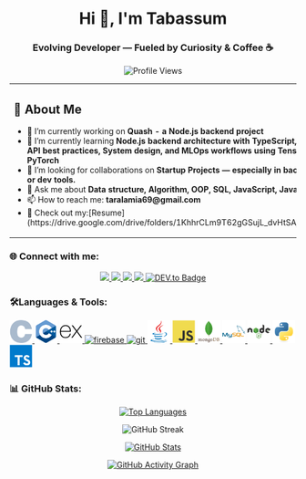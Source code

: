 <h1 align="center">Hi 👋, I'm Tabassum</h1>
<h3 align="center">Evolving Developer — Fueled by Curiosity & Coffee ☕</h3>
<!-- Profile Views -->
<p align="center">
  <img src="https://komarev.com/ghpvc/?username=taralamia&label=Profile%20Views&color=blueviolet&style=flat" alt="Profile Views">
</p>

<table>
  <tr>
    <td>
      <h2>🚀 About Me</h2>
      <ul>
        <li>🔭 I’m currently working on <strong>Quash - a Node.js backend project </strong></li>
        <li>🌱 I’m currently learning <strong> Node.js backend architecture with TypeScript, RESTful API best practices, System design, and MLOps workflows using TensorFlow, PyTorch</strong></li>
        <li>🤝 I’m looking for collaborations on <strong>Startup Projects — especially in backend, AI, or dev tools.</strong></li>
        <li>💬 Ask me about <strong>Data structure, Algorithm, OOP, SQL, JavaScript, Java, Python </strong></li>
        <li>📫 How to reach me: <strong>taralamia69@gmail.com</strong></li>
        <li>📄 Check out my:[Resume](https://drive.google.com/drive/folders/1KhhrCLm9T62gGSujL_dvHtSAjPgQE5qz) </li>
      </ul>
    </td>
    <td>
      <img src="https://github.com/taralamia/taralamia/blob/master/girl-coding.gif?raw=true" alt="Girl Coding" width="250" style="max-width:100%;">
    </td>
  </tr>
</table>

### 🌐 Connect with me:
<p align="center">
    <a href="https://www.hackerrank.com/profile/peppaa" target="_blank">
    <img src="https://img.shields.io/badge/HackerRank-%2329B73F.svg?style=for-the-badge&logo=hackerrank&logoColor=white">
  </a>
  <a href="https://linkedin.com/in/tabassum-tara-365265305/" target="_blank">
    <img src="https://img.shields.io/badge/LinkedIn-%230077B5.svg?style=for-the-badge&logo=linkedin&logoColor=white">
  </a>

  <a href="https://www.codechef.com/users/peppaa_8" target="_blank">
    <img src="https://img.shields.io/badge/CodeChef-%23D83B01.svg?style=for-the-badge&logo=codechef&logoColor=white">
  </a>
<a href="https://leetcode.com/u/taralamia69/" target="_blank">
    <img src="https://img.shields.io/badge/LeetCode-%23FFA116.svg?style=for-the-badge&logo=leetcode&logoColor=white">
  </a>
<a href="https://dev.to/taralamia" target="_blank">
  <img src="https://img.shields.io/badge/DEV.to-%230A0A0A.svg?style=for-the-badge&logo=devdotto&logoColor=white" alt="DEV.to Badge"/>
</a>  
</p>

### 🛠️Languages & Tools:
<p align="left">
  <a href="https://www.cprogramming.com/" target="_blank" rel="noreferrer">
    <img src="https://raw.githubusercontent.com/devicons/devicon/master/icons/c/c-original.svg" alt="c" width="40" height="40"/>
  </a>
  <a href="https://www.w3schools.com/cpp/" target="_blank" rel="noreferrer">
    <img src="https://raw.githubusercontent.com/devicons/devicon/master/icons/cplusplus/cplusplus-original.svg" alt="cplusplus" width="40" height="40"/>
  </a>
  <a href="https://expressjs.com" target="_blank" rel="noreferrer">
  <img src="https://raw.githubusercontent.com/devicons/devicon/master/icons/express/express-original.svg" alt="express" width="40" height="40"/>
</a>
  <a href="https://firebase.google.com/" target="_blank" rel="noreferrer">
    <img src="https://www.vectorlogo.zone/logos/firebase/firebase-icon.svg" alt="firebase" width="40" height="40"/>
  </a>
  <a href="https://git-scm.com/" target="_blank" rel="noreferrer">
    <img src="https://www.vectorlogo.zone/logos/git-scm/git-scm-icon.svg" alt="git" width="40" height="40"/>
  </a>
  
  <a href="https://www.java.com" target="_blank" rel="noreferrer">
    <img src="https://raw.githubusercontent.com/devicons/devicon/master/icons/java/java-original.svg" alt="java" width="40" height="40"/>
  </a>
<a href="https://developer.mozilla.org/en-US/docs/Web/JavaScript" target="_blank" rel="noreferrer">
    <img src="https://raw.githubusercontent.com/devicons/devicon/master/icons/javascript/javascript-original.svg" alt="javascript" width="40" height="40"/>
  </a>
    <a href="https://www.mongodb.com/" target="_blank" rel="noreferrer">
    <img src="https://raw.githubusercontent.com/devicons/devicon/master/icons/mongodb/mongodb-original-wordmark.svg" alt="mongodb" width="40" height="40"/>
  </a>
  <a href="https://www.mysql.com/" target="_blank" rel="noreferrer">
    <img src="https://raw.githubusercontent.com/devicons/devicon/master/icons/mysql/mysql-original-wordmark.svg" alt="mysql" width="40" height="40"/>
  </a>
  <a href="https://nodejs.org" target="_blank" rel="noreferrer">
    <img src="https://raw.githubusercontent.com/devicons/devicon/master/icons/nodejs/nodejs-original-wordmark.svg" alt="nodejs" width="40" height="40"/>
  </a>
  <a href="https://www.python.org" target="_blank" rel="noreferrer">
    <img src="https://raw.githubusercontent.com/devicons/devicon/master/icons/python/python-original.svg" alt="python" width="40" height="40"/>
  </a>
  
 <a href="https://www.typescriptlang.org/" target="_blank" rel="noreferrer">
    <img src="https://raw.githubusercontent.com/devicons/devicon/master/icons/typescript/typescript-original.svg" alt="typescript" width="40" height="40"/>
  </a>
</p>

### 📊 GitHub Stats:

<!-- Top Languages -->
<p align="center">
  <a href="https://github.com/anuraghazra/github-readme-stats">
    <img src="https://github-readme-stats.vercel.app/api/top-langs/?username=taralamia&layout=compact&theme=tokyonight&hide_title=true&border_radius=10" alt="Top Languages">
  </a>
</p>

<!-- Streak Stats -->
<div align="center">
  <img src="https://github-readme-streak-stats.herokuapp.com/?user=taralamia&theme=radical&hide_border=false" alt="GitHub Streak"/>
</div>

<!-- GitHub Stats -->
<p align="center">
  <a href="https://github.com/anuraghazra/github-readme-stats">
    <img src="https://github-readme-stats.vercel.app/api?username=taralamia&show_icons=true&theme=tokyonight&hide_title=true&count_private=true&hide=prs&border_radius=10" alt="GitHub Stats">
  </a>
</p>

<!-- Activity Graph -->
<p align="center">
  <a href="https://github.com/ashutosh00710/github-readme-activity-graph">
    <img src="https://github-readme-activity-graph.vercel.app/graph?username=taralamia&theme=github-compact&hide_border=true&area=true" alt="GitHub Activity Graph">
  </a>
</p>



